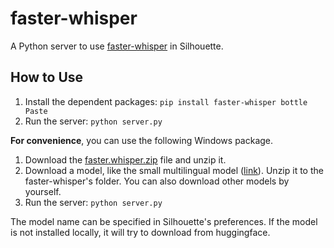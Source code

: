 # faster-whisper

A Python server to use [faster-whisper](https://github.com/SYSTRAN/faster-whisper/) in Silhouette.


## How to Use

1. Install the dependent packages: `pip install faster-whisper bottle Paste`
2. Run the server: `python server.py`


**For convenience**, you can use the following Windows package.

1. Download the [faster.whisper.zip](https://github.com/xulihang/Silhouette_plugins/releases/download/packages/faster-whisper.zip) file and unzip it.
2. Download a model, like the small multilingual model ([link](https://github.com/xulihang/Silhouette_plugins/releases/download/packages/faster-whisper-small-model.zip)). Unzip it to the faster-whisper's folder. You can also download other models by yourself.
3. Run the server: `python server.py`


The model name can be specified in Silhouette's preferences. If the model is not installed locally, it will try to download from huggingface.




